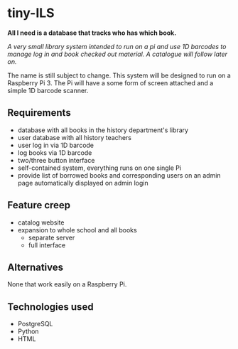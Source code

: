 # tiny-ILS
**All I need is a database that tracks who has which book.**

*A very small library system intended to run on a pi and use 1D barcodes to manage log in and book checked out material. A catalogue will follow later on.*

The name is still subject to change.
This system will be designed to run on a Raspberry Pi 3.
The Pi will have a some form of screen attached and a simple 1D barcode scanner.

## Requirements
- database with all books in the history department's library
- user database with all history teachers
- user log in via 1D barcode
- log books via 1D barcode
- two/three button interface
- self-contained system, everything runs on one single Pi
- provide list of borrowed books and corresponding users on an admin page automatically displayed on admin login

## Feature creep
- catalog website
- expansion to whole school and all books
  - separate server
  - full interface
  
## Alternatives
None that work easily on a Raspberry Pi.

## Technologies used
- PostgreSQL
- Python
- HTML
